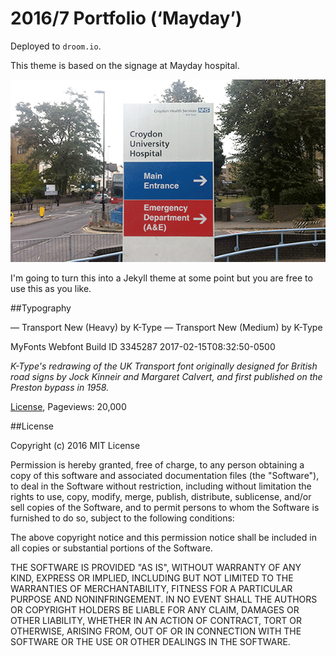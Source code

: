 # 2016/7 Portfolio (‘Mayday’)
Deployed to `droom.io`. 

This theme is based on the signage at Mayday hospital.

![alt tag](https://raw.githubusercontent.com/droom/mayday/master/src/docs/ref.gif)

I'm going to turn this into a Jekyll theme at some point but you are free to use this as you like.

##Typography

— Transport New (Heavy) by K-Type
— Transport New (Medium) by K-Type

MyFonts Webfont Build ID 3345287
2017-02-15T08:32:50-0500

*K-Type's redrawing of the UK Transport font originally designed for British road signs by Jock Kinneir and Margaret Calvert, and first published on the Preston bypass in 1958.*

[License](http://www.myfonts.com/viewlicense?type=web&buildid=3345287), Pageviews: 20,000

##License

Copyright (c) 2016
MIT License

Permission is hereby granted, free of charge, to any person obtaining a copy of this software and associated documentation files (the "Software"), to deal in the Software without restriction, including without limitation the rights to use, copy, modify, merge, publish, distribute, sublicense, and/or sell copies of the Software, and to permit persons to whom the Software is furnished to do so, subject to the following conditions:

The above copyright notice and this permission notice shall be included in all copies or substantial portions of the Software.

THE SOFTWARE IS PROVIDED "AS IS", WITHOUT WARRANTY OF ANY KIND, EXPRESS OR IMPLIED, INCLUDING BUT NOT LIMITED TO THE WARRANTIES OF MERCHANTABILITY, FITNESS FOR A PARTICULAR PURPOSE AND NONINFRINGEMENT. IN NO EVENT SHALL THE AUTHORS OR COPYRIGHT HOLDERS BE LIABLE FOR ANY CLAIM, DAMAGES OR OTHER LIABILITY, WHETHER IN AN ACTION OF CONTRACT, TORT OR OTHERWISE, ARISING FROM, OUT OF OR IN CONNECTION WITH THE SOFTWARE OR THE USE OR OTHER DEALINGS IN THE SOFTWARE.